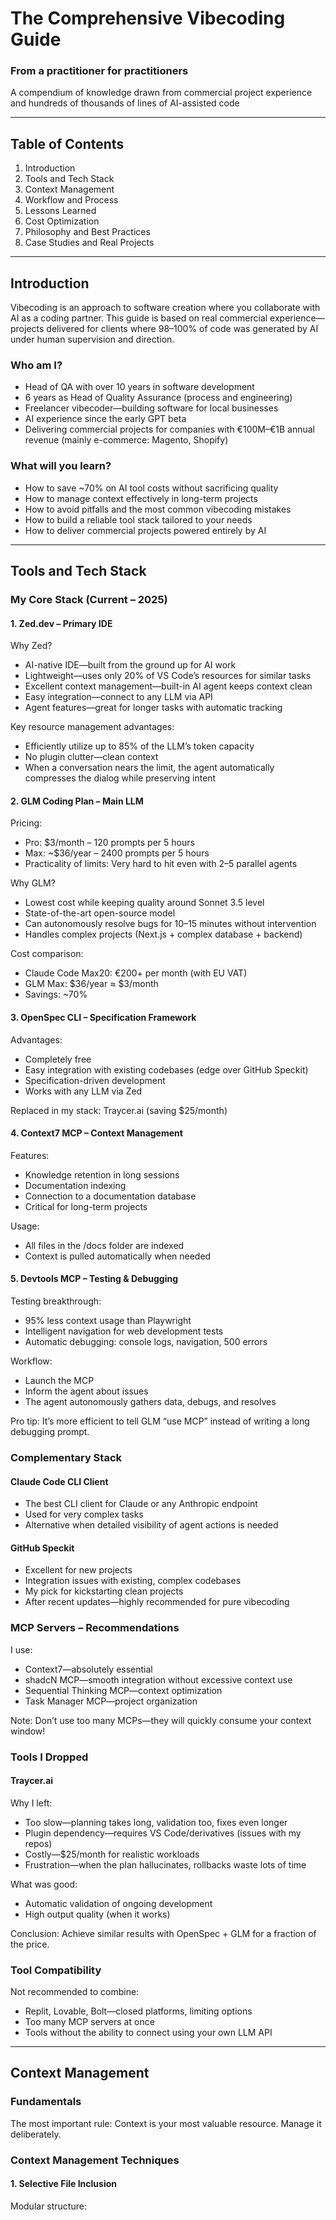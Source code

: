 # The Comprehensive Vibecoding Guide
### From a practitioner for practitioners

A compendium of knowledge drawn from commercial project experience and hundreds of thousands of lines of AI-assisted code

---

## Table of Contents

1. Introduction
2. Tools and Tech Stack
3. Context Management
4. Workflow and Process
5. Lessons Learned
6. Cost Optimization
7. Philosophy and Best Practices
8. Case Studies and Real Projects

---

## Introduction

Vibecoding is an approach to software creation where you collaborate with AI as a coding partner. This guide is based on real commercial experience—projects delivered for clients where 98–100% of code was generated by AI under human supervision and direction.

### Who am I?

- Head of QA with over 10 years in software development
- 6 years as Head of Quality Assurance (process and engineering)
- Freelancer vibecoder—building software for local businesses
- AI experience since the early GPT beta
- Delivering commercial projects for companies with €100M–€1B annual revenue (mainly e-commerce: Magento, Shopify)

### What will you learn?

- How to save ~70% on AI tool costs without sacrificing quality
- How to manage context effectively in long-term projects
- How to avoid pitfalls and the most common vibecoding mistakes
- How to build a reliable tool stack tailored to your needs
- How to deliver commercial projects powered entirely by AI

---

## Tools and Tech Stack

### My Core Stack (Current – 2025)

#### 1. Zed.dev – Primary IDE

Why Zed?
- AI-native IDE—built from the ground up for AI work
- Lightweight—uses only 20% of VS Code’s resources for similar tasks
- Excellent context management—built-in AI agent keeps context clean
- Easy integration—connect to any LLM via API
- Agent features—great for longer tasks with automatic tracking

Key resource management advantages:
- Efficiently utilize up to 85% of the LLM’s token capacity
- No plugin clutter—clean context
- When a conversation nears the limit, the agent automatically compresses the dialog while preserving intent

#### 2. GLM Coding Plan – Main LLM

Pricing:
- Pro: $3/month – 120 prompts per 5 hours
- Max: ~$36/year – 2400 prompts per 5 hours
- Practicality of limits: Very hard to hit even with 2–5 parallel agents

Why GLM?
- Lowest cost while keeping quality around Sonnet 3.5 level
- State-of-the-art open-source model
- Can autonomously resolve bugs for 10–15 minutes without intervention
- Handles complex projects (Next.js + complex database + backend)

Cost comparison:
- Claude Code Max20: €200+ per month (with EU VAT)
- GLM Max: $36/year ≈ $3/month
- Savings: ~70%

#### 3. OpenSpec CLI – Specification Framework

Advantages:
- Completely free
- Easy integration with existing codebases (edge over GitHub Speckit)
- Specification-driven development
- Works with any LLM via Zed

Replaced in my stack: Traycer.ai (saving $25/month)

#### 4. Context7 MCP – Context Management

Features:
- Knowledge retention in long sessions
- Documentation indexing
- Connection to a documentation database
- Critical for long-term projects

Usage:
- All files in the /docs folder are indexed
- Context is pulled automatically when needed

#### 5. Devtools MCP – Testing & Debugging

Testing breakthrough:
- 95% less context usage than Playwright
- Intelligent navigation for web development tests
- Automatic debugging: console logs, navigation, 500 errors

Workflow:
- Launch the MCP
- Inform the agent about issues
- The agent autonomously gathers data, debugs, and resolves

Pro tip: It’s more efficient to tell GLM “use MCP” instead of writing a long debugging prompt.

### Complementary Stack

#### Claude Code CLI Client
- The best CLI client for Claude or any Anthropic endpoint
- Used for very complex tasks
- Alternative when detailed visibility of agent actions is needed

#### GitHub Speckit
- Excellent for new projects
- Integration issues with existing, complex codebases
- My pick for kickstarting clean projects
- After recent updates—highly recommended for pure vibecoding

### MCP Servers – Recommendations

I use:
- Context7—absolutely essential
- shadcN MCP—smooth integration without excessive context use
- Sequential Thinking MCP—context optimization
- Task Manager MCP—project organization

Note: Don’t use too many MCPs—they will quickly consume your context window!

### Tools I Dropped

#### Traycer.ai
Why I left:
- Too slow—planning takes long, validation too, fixes even longer
- Plugin dependency—requires VS Code/derivatives (issues with my repos)
- Costly—$25/month for realistic workloads
- Frustration—when the plan hallucinates, rollbacks waste lots of time

What was good:
- Automatic validation of ongoing development
- High output quality (when it works)

Conclusion: Achieve similar results with OpenSpec + GLM for a fraction of the price.

### Tool Compatibility

Not recommended to combine:
- Replit, Lovable, Bolt—closed platforms, limiting options
- Too many MCP servers at once
- Tools without the ability to connect using your own LLM API

---

## Context Management

### Fundamentals

The most important rule: Context is your most valuable resource. Manage it deliberately.

### Context Management Techniques

#### 1. Selective File Inclusion

Modular structure:
